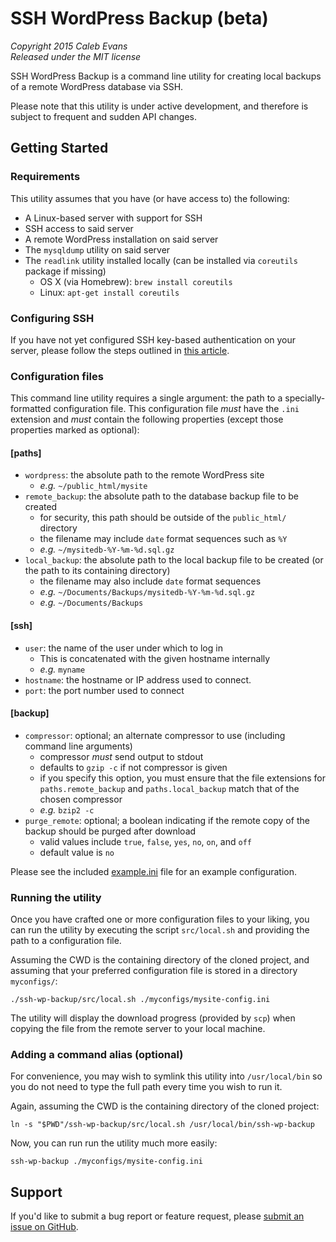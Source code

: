 # SSH WordPress Backup (beta)

*Copyright 2015 Caleb Evans*  
*Released under the MIT license*

SSH WordPress Backup is a command line utility for creating local backups of a
remote WordPress database via SSH.

Please note that this utility is under active development, and therefore is
subject to frequent and sudden API changes.

## Getting Started

### Requirements

This utility assumes that you have (or have access to) the following:

- A Linux-based server with support for SSH
- SSH access to said server
- A remote WordPress installation on said server
- The `mysqldump` utility on said server
- The `readlink` utility installed locally (can be installed via `coreutils`
	package if missing)
	- OS X (via Homebrew): `brew install coreutils`
	- Linux: `apt-get install coreutils`

### Configuring SSH

If you have not yet configured SSH key-based authentication on your server,
please follow the steps outlined in [this
article](http://www.thegeekstuff.com/2008/11/3-steps-to-perform-ssh-login-without-password-using-ssh-keygen-ssh-copy-id/).

### Configuration files

This command line utility requires a single argument: the path to a
specially-formatted configuration file. This configuration file *must* have the
`.ini` extension and *must* contain the following properties (except those
properties marked as optional):

#### [paths]

- `wordpress`: the absolute path to the remote WordPress site
	- *e.g.* `~/public_html/mysite`
- `remote_backup`: the absolute path to the database backup file to be created
	- for security, this path should be outside of the `public_html/` directory
	- the filename may include `date` format sequences such as `%Y`
	- *e.g.* `~/mysitedb-%Y-%m-%d.sql.gz`
- `local_backup`: the absolute path to the local backup file to be created (or
	the path to its containing directory)
	- the filename may also include `date` format sequences
	- *e.g.* `~/Documents/Backups/mysitedb-%Y-%m-%d.sql.gz`
	- *e.g.* `~/Documents/Backups`

#### [ssh]

- `user`: the name of the user under which to log in
	- This is concatenated with the given hostname internally
	- *e.g.* `myname`
- `hostname`: the hostname or IP address used to connect.
- `port`: the port number used to connect

#### [backup]

- `compressor`: optional; an alternate compressor to use (including command line
	arguments)
	- compressor *must* send output to stdout
	- defaults to `gzip -c` if not compressor is given
	- if you specify this option, you must ensure that the file extensions for
		`paths.remote_backup` and `paths.local_backup` match that of the chosen
		compressor
	- *e.g.* `bzip2 -c`
- `purge_remote`: optional; a boolean indicating if the remote copy of the
	backup should be purged after download
	- valid values include `true`, `false`, `yes`, `no`, `on`, and `off`
	- default value is `no`

Please see the included [example.ini](example.ini) file for an example
configuration.

### Running the utility

Once you have crafted one or more configuration files to your liking, you can
run the utility by executing the script `src/local.sh` and providing the path to
a configuration file.

Assuming the CWD is the containing directory of the cloned project, and assuming
that your preferred configuration file is stored in a directory `myconfigs/`:

```
./ssh-wp-backup/src/local.sh ./myconfigs/mysite-config.ini
```

The utility will display the download progress (provided by `scp`) when copying
the file from the remote server to your local machine.

### Adding a command alias (optional)

For convenience, you may wish to symlink this utility into `/usr/local/bin` so
you do not need to type the full path every time you wish to run it.

Again, assuming the CWD is the containing directory of the cloned project:

```
ln -s "$PWD"/ssh-wp-backup/src/local.sh /usr/local/bin/ssh-wp-backup
```

Now, you can run run the utility much more easily:

```
ssh-wp-backup ./myconfigs/mysite-config.ini
```

## Support

If you'd like to submit a bug report or feature request, please [submit an
issue on GitHub](https://github.com/caleb531/ssh-wp-backup/issues).
